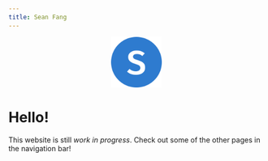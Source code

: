 ```yaml
---
title: Sean Fang
---
```


<div align="center">
    <img src="assets/images/favicon.png" width="100" />
</div>

# Hello!

This website is still *work in progress*. Check out some of the other pages in the navigation bar!
